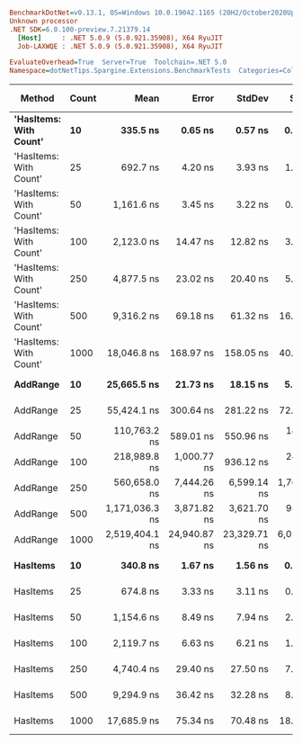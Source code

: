 ``` ini

BenchmarkDotNet=v0.13.1, OS=Windows 10.0.19042.1165 (20H2/October2020Update)
Unknown processor
.NET SDK=6.0.100-preview.7.21379.14
  [Host]     : .NET 5.0.9 (5.0.921.35908), X64 RyuJIT
  Job-LAXWQE : .NET 5.0.9 (5.0.921.35908), X64 RyuJIT

EvaluateOverhead=True  Server=True  Toolchain=.NET 5.0  
Namespace=dotNetTips.Spargine.Extensions.BenchmarkTests  Categories=Collections  

```
|                 Method | Count |           Mean |        Error |       StdDev |      StdErr |            Min |             Q1 |         Median |             Q3 |            Max |        Op/s | CI99.9% Margin | Iterations | Kurtosis | MValue | Skewness | Rank | LogicalGroup | Baseline | Code Size |  Gen 0 | Allocated |
|----------------------- |------ |---------------:|-------------:|-------------:|------------:|---------------:|---------------:|---------------:|---------------:|---------------:|------------:|---------------:|-----------:|---------:|-------:|---------:|-----:|------------- |--------- |----------:|-------:|----------:|
| **&#39;HasItems: With Count&#39;** |    **10** |       **335.5 ns** |      **0.65 ns** |      **0.57 ns** |     **0.15 ns** |       **334.0 ns** |       **335.3 ns** |       **335.6 ns** |       **335.7 ns** |       **336.4 ns** | **2,980,516.3** |      **0.6469 ns** |      **14.00** |    **3.739** |  **2.000** |  **-0.9795** |    **1** |            ***** |       **No** |     **925 B** | **0.0439** |     **400 B** |
| &#39;HasItems: With Count&#39; |    25 |       692.7 ns |      4.20 ns |      3.93 ns |     1.02 ns |       679.9 ns |       692.4 ns |       693.1 ns |       694.5 ns |       696.4 ns | 1,443,687.1 |      4.2028 ns |      15.00 |    7.656 |  2.000 |  -2.1377 |    4 |            * |       No |     925 B | 0.0744 |     680 B |
| &#39;HasItems: With Count&#39; |    50 |     1,161.6 ns |      3.45 ns |      3.22 ns |     0.83 ns |     1,156.3 ns |     1,159.8 ns |     1,161.7 ns |     1,163.5 ns |     1,166.6 ns |   860,906.4 |      3.4474 ns |      15.00 |    1.763 |  2.000 |  -0.1460 |    5 |            * |       No |     925 B | 0.1335 |   1,216 B |
| &#39;HasItems: With Count&#39; |   100 |     2,123.0 ns |     14.47 ns |     12.82 ns |     3.43 ns |     2,083.4 ns |     2,125.2 ns |     2,127.1 ns |     2,129.6 ns |     2,132.1 ns |   471,026.5 |     14.4667 ns |      14.00 |    6.596 |  2.000 |  -2.0765 |    6 |            * |       No |     925 B | 0.2441 |   2,264 B |
| &#39;HasItems: With Count&#39; |   250 |     4,877.5 ns |     23.02 ns |     20.40 ns |     5.45 ns |     4,841.9 ns |     4,858.5 ns |     4,890.5 ns |     4,892.1 ns |     4,895.8 ns |   205,024.3 |     23.0166 ns |      14.00 |    1.550 |  2.000 |  -0.6781 |    8 |            * |       No |     925 B | 0.4730 |   4,336 B |
| &#39;HasItems: With Count&#39; |   500 |     9,316.2 ns |     69.18 ns |     61.32 ns |    16.39 ns |     9,204.9 ns |     9,269.3 ns |     9,332.7 ns |     9,342.0 ns |     9,433.9 ns |   107,340.2 |     69.1754 ns |      14.00 |    2.275 |  2.000 |  -0.1711 |    9 |            * |       No |     925 B | 0.9308 |   8,456 B |
| &#39;HasItems: With Count&#39; |  1000 |    18,046.8 ns |    168.97 ns |    158.05 ns |    40.81 ns |    17,759.8 ns |    17,942.4 ns |    18,084.1 ns |    18,129.3 ns |    18,339.4 ns |    55,411.4 |    168.9692 ns |      15.00 |    2.144 |  2.000 |  -0.2781 |   11 |            * |       No |     925 B | 1.8005 |  16,672 B |
|               **AddRange** |    **10** |    **25,665.5 ns** |     **21.73 ns** |     **18.15 ns** |     **5.03 ns** |    **25,616.5 ns** |    **25,662.2 ns** |    **25,668.0 ns** |    **25,676.9 ns** |    **25,684.4 ns** |    **38,962.9** |     **21.7323 ns** |      **13.00** |    **4.336** |  **2.000** |  **-1.3931** |   **12** |            ***** |       **No** |   **1,458 B** | **0.1221** |   **1,192 B** |
|               AddRange |    25 |    55,424.1 ns |    300.64 ns |    281.22 ns |    72.61 ns |    54,866.4 ns |    55,267.9 ns |    55,468.6 ns |    55,627.6 ns |    55,792.0 ns |    18,042.7 |    300.6394 ns |      15.00 |    2.029 |  2.000 |  -0.4501 |   13 |            * |       No |   1,458 B | 0.1831 |   2,128 B |
|               AddRange |    50 |   110,763.2 ns |    589.01 ns |    550.96 ns |   142.26 ns |   109,757.6 ns |   110,503.3 ns |   110,815.6 ns |   111,076.1 ns |   111,907.8 ns |     9,028.3 |    589.0107 ns |      15.00 |    2.769 |  2.000 |  -0.1200 |   14 |            * |       No |   1,458 B | 0.3662 |   3,864 B |
|               AddRange |   100 |   218,989.8 ns |  1,000.77 ns |    936.12 ns |   241.71 ns |   216,742.7 ns |   218,540.9 ns |   219,109.5 ns |   219,521.5 ns |   220,299.6 ns |     4,566.4 |  1,000.7689 ns |      15.00 |    2.969 |  2.000 |  -0.6026 |   15 |            * |       No |   1,458 B | 0.7324 |   7,200 B |
|               AddRange |   250 |   560,658.0 ns |  7,444.26 ns |  6,599.14 ns | 1,763.69 ns |   540,005.7 ns |   560,650.5 ns |   561,464.9 ns |   563,664.4 ns |   568,326.7 ns |     1,783.6 |  7,444.2594 ns |      14.00 |    7.035 |  2.000 |  -2.0289 |   16 |            * |       No |   1,458 B | 0.9766 |  16,648 B |
|               AddRange |   500 | 1,171,036.3 ns |  3,871.82 ns |  3,621.70 ns |   935.12 ns | 1,163,279.7 ns | 1,168,614.0 ns | 1,172,818.9 ns | 1,173,939.0 ns | 1,174,560.7 ns |       853.9 |  3,871.8151 ns |      15.00 |    2.108 |  2.000 |  -0.7844 |   17 |            * |       No |   1,458 B | 1.9531 |  32,720 B |
|               AddRange |  1000 | 2,519,404.1 ns | 24,940.87 ns | 23,329.71 ns | 6,023.70 ns | 2,465,678.9 ns | 2,509,900.6 ns | 2,514,694.9 ns | 2,530,160.9 ns | 2,557,572.3 ns |       396.9 | 24,940.8720 ns |      15.00 |    2.934 |  2.000 |  -0.2612 |   18 |            * |       No |   1,458 B |      - |  64,840 B |
|               **HasItems** |    **10** |       **340.8 ns** |      **1.67 ns** |      **1.56 ns** |     **0.40 ns** |       **336.6 ns** |       **340.3 ns** |       **341.0 ns** |       **341.6 ns** |       **343.2 ns** | **2,933,965.1** |      **1.6725 ns** |      **15.00** |    **4.184** |  **2.000** |  **-0.9523** |    **2** |            ***** |       **No** |     **924 B** | **0.0434** |     **400 B** |
|               HasItems |    25 |       674.8 ns |      3.33 ns |      3.11 ns |     0.80 ns |       667.4 ns |       672.9 ns |       675.6 ns |       676.9 ns |       678.3 ns | 1,481,883.9 |      3.3287 ns |      15.00 |    2.761 |  2.000 |  -0.9240 |    3 |            * |       No |     924 B | 0.0744 |     680 B |
|               HasItems |    50 |     1,154.6 ns |      8.49 ns |      7.94 ns |     2.05 ns |     1,145.5 ns |     1,147.3 ns |     1,157.1 ns |     1,159.8 ns |     1,172.1 ns |   866,130.9 |      8.4917 ns |      15.00 |    2.136 |  2.000 |   0.4581 |    5 |            * |       No |     924 B | 0.1316 |   1,216 B |
|               HasItems |   100 |     2,119.7 ns |      6.63 ns |      6.21 ns |     1.60 ns |     2,110.9 ns |     2,116.3 ns |     2,117.3 ns |     2,124.3 ns |     2,132.0 ns |   471,770.8 |      6.6349 ns |      15.00 |    1.979 |  2.000 |   0.4258 |    6 |            * |       No |     924 B | 0.2480 |   2,264 B |
|               HasItems |   250 |     4,740.4 ns |     29.40 ns |     27.50 ns |     7.10 ns |     4,676.2 ns |     4,722.4 ns |     4,745.6 ns |     4,754.0 ns |     4,790.6 ns |   210,953.5 |     29.3973 ns |      15.00 |    2.978 |  2.000 |  -0.4617 |    7 |            * |       No |     924 B | 0.4730 |   4,336 B |
|               HasItems |   500 |     9,294.9 ns |     36.42 ns |     32.28 ns |     8.63 ns |     9,224.6 ns |     9,287.8 ns |     9,305.9 ns |     9,317.5 ns |     9,327.9 ns |   107,585.6 |     36.4178 ns |      14.00 |    2.519 |  2.000 |  -0.9771 |    9 |            * |       No |     924 B | 0.9308 |   8,456 B |
|               HasItems |  1000 |    17,685.9 ns |     75.34 ns |     70.48 ns |    18.20 ns |    17,528.5 ns |    17,654.5 ns |    17,720.2 ns |    17,731.9 ns |    17,751.7 ns |    56,542.2 |     75.3436 ns |      15.00 |    2.524 |  2.000 |  -1.0609 |   10 |            * |       No |     924 B | 1.8005 |  16,672 B |
